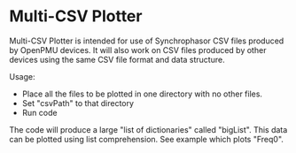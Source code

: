 # Multi-CSV Plotter

Multi-CSV Plotter is intended for use of Synchrophasor CSV files produced
by OpenPMU devices.  It will also work on CSV files produced by other devices
using the same CSV file format and data structure.

Usage:
* Place all the files to be plotted in one directory with no other files.
* Set "csvPath" to that directory
* Run code
    
The code will produce a large "list of dictionaries" called "bigList".  This 
data can be plotted using list comprehension.  See example which plots "Freq0".
